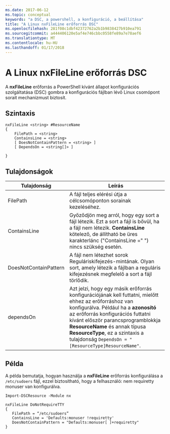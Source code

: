 ```yaml
---
ms.date: 2017-06-12
ms.topic: conceptual
keywords: "a DSC, a powershell, a konfiguráció, a beállítása"
title: "A Linux nxFileLine erőforrás DSC"
ms.openlocfilehash: 281f08c1dbf42372762a2b1b9838427b910ea791
ms.sourcegitcommit: a444406120e5af4e746cbbc0558fe89a7e78aef6
ms.translationtype: MT
ms.contentlocale: hu-HU
ms.lasthandoff: 01/17/2018
---
```

# <a name="dsc-for-linux-nxfileline-resource"></a>A Linux nxFileLine erőforrás DSC

A **nxFileLine** erőforrás a PowerShell kívánt állapot konfigurációs szolgáltatása (DSC) gombra a konfigurációs fájlban lévő Linux csomópont sorait mechanizmust biztosít.

## <a name="syntax"></a>Szintaxis

```
nxFileLine <string> #ResourceName
{
    FilePath = <string>
    ContainsLine = <string>
    [ DoesNotContainPattern = <string> ]
    [ DependsOn = <string[]> ]

}
```

## <a name="properties"></a>Tulajdonságok

|  Tulajdonság |  Leírás | 
|---|---|
| FilePath| A fájl teljes elérési útja a célcsomóponton sorainak kezeléséhez.| 
| ContainsLine| Győződjön meg arról, hogy egy sort a fájl létezik. Ezt a sort a fájl is bővül, ha a fájl nem létezik. **ContainsLine** kötelező, de állítható be üres karakterlánc ("ContainsLine =" ") nincs szükség esetén.| 
| DoesNotContainPattern| A fájl nem létezhet sorok Reguláriskifejezés-mintának. Olyan sort, amely létezik a fájlban a reguláris kifejezésnek megfelelő a sort a fájl törlődik.| 
| dependsOn | Azt jelzi, hogy egy másik erőforrás konfigurációjának kell futtatni, mielőtt ehhez az erőforráshoz van konfigurálva. Például ha a **azonosító** az erőforrás konfigurációs futtatni kívánt először parancsprogramblokkja **ResourceName** és annak típusa **ResourceType**, ez a szintaxis a tulajdonság `DependsOn = "[ResourceType]ResourceName"`.| 

## <a name="example"></a>Példa

A példa bemutatja, hogyan használja a **nxFileLine** erőforrás konfigurálása a `/etc/sudoers` fájl, ezzel biztosítható, hogy a felhasználó: nem requiretty monuser van konfigurálva.

```
Import-DSCResource -Module nx 

nxFileLine DoNotRequireTTY
{
   FilePath = “/etc/sudoers”
   ContainsLine = 'Defaults:monuser !requiretty'
   DoesNotContainPattern = "Defaults:monuser[ ]+requiretty"
} 
```

